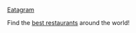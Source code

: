 [Eatagram](https://github.com/eatagram/eatagram/blob/main/README.md#Eatagram)

Find the [best restaurants](https://eatagram.com/) around the world!
